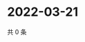 # 2022-03-21

共 0 条

<!-- BEGIN WEIBO -->
<!-- 最后更新时间 Mon Mar 21 2022 15:15:12 GMT+0800 (China Standard Time) -->

<!-- END WEIBO -->
